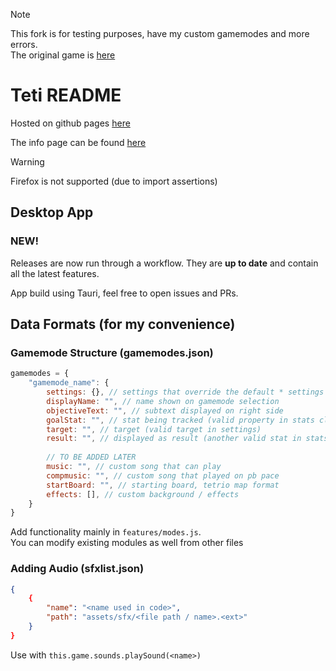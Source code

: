 > [!NOTE]
> This fork is for testing purposes, have my custom gamemodes and more errors. <br>
> The original game is [here](https://titanplayz100.github.io/teti/)

# Teti README

Hosted on github pages [here](https://titanplayz100.github.io/teti/)

The info page can be found [here](https://titanplayz100.github.io/teti/info.html)

> [!WARNING]
> Firefox is not supported (due to import assertions)

## Desktop App
### NEW!

Releases are now run through a workflow. They are **up to date** and contain all the latest features.

App build using Tauri, feel free to open issues and PRs.

## Data Formats (for my convenience)
### Gamemode Structure (gamemodes.json)
```js
gamemodes = {
    "gamemode_name": {
        settings: {}, // settings that override the default * settings
        displayName: "", // name shown on gamemode selection
        objectiveText: "", // subtext displayed on right side
        goalStat: "", // stat being tracked (valid property in stats class)
        target: "", // target (valid target in settings)
        result: "", // displayed as result (another valid stat in stats class)
        
        // TO BE ADDED LATER
        music: "", // custom song that can play 
        compmusic: "", // custom song that played on pb pace
        startBoard: "", // starting board, tetrio map format
        effects: [], // custom background / effects
    }
}
```

Add functionality mainly in `features/modes.js`.  
You can modify existing modules as well from other files

### Adding Audio (sfxlist.json)
```json
{
    {
        "name": "<name used in code>",
        "path": "assets/sfx/<file path / name>.<ext>"
    }
}
```
Use with `this.game.sounds.playSound(<name>)`
